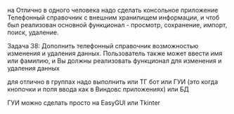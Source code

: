на Отлично в одного человека надо сделать консольное приложение Телефонный справочник с внешним хранилищем информации, и чтоб был реализован основной функционал - просмотр, сохранение, импорт, поиск, удаление.

Задача 38: Дополнить телефонный справочник возможностью изменения и удаления данных. Пользователь также может ввести имя или фамилию, и Вы должны реализовать функционал для изменения и удаления данных

для отлично в группах надо выполнить или ТГ бот или ГУИ (это когда кнопочки и поля ввода как в Виндовс приложениях) или БД

ГУИ можно сделать просто на EasyGUI или Tkinter